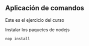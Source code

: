 ## Aplicación de comandos

Este es el ejercicio del curso

Instalar los paquetes de nodejs

```
nop install
```